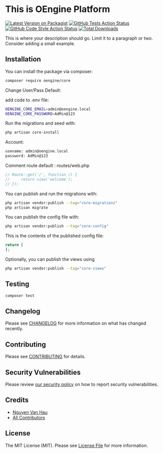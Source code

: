 # This is OEngine Platform

[![Latest Version on Packagist](https://img.shields.io/packagist/v/oengine/core.svg?style=flat-square)](https://packagist.org/packages/oengine/core)
[![GitHub Tests Action Status](https://img.shields.io/github/workflow/status/oengine/core/run-tests?label=tests)](https://github.com/oengine/core/actions?query=workflow%3Arun-tests+branch%3Amain)
[![GitHub Code Style Action Status](https://img.shields.io/github/workflow/status/oengine/core/Fix%20PHP%20code%20style%20issues?label=code%20style)](https://github.com/oengine/core/actions?query=workflow%3A"Fix+PHP+code+style+issues"+branch%3Amain)
[![Total Downloads](https://img.shields.io/packagist/dt/oengine/core.svg?style=flat-square)](https://packagist.org/packages/oengine/core)

This is where your description should go. Limit it to a paragraph or two. Consider adding a small example.


## Installation

You can install the package via composer:

```bash
composer require oengine/core
```

Change User/Pass Default:

add code to .env file:

```bash
OENGINE_CORE_EMAIL=admin@oengine.local
OENGINE_CORE_PASSWORD=AdMin@123
```

Run the migrations and seed with:

```bash
php artisan core-install
```

Account:
```bash
usename: admin@oengine.local
password: AdMin@123
```

Comment route default : routes/web.php

```php
// Route::get('/', function () {
//     return view('welcome');
// });
```


You can publish and run the migrations with:

```bash
php artisan vendor:publish --tag="core-migrations"
php artisan migrate
```

You can publish the config file with:

```bash
php artisan vendor:publish --tag="core-config"
```

This is the contents of the published config file:

```php
return [
];
```

Optionally, you can publish the views using

```bash
php artisan vendor:publish --tag="core-views"
```

## Testing

```bash
composer test
```

## Changelog

Please see [CHANGELOG](CHANGELOG.md) for more information on what has changed recently.

## Contributing

Please see [CONTRIBUTING](CONTRIBUTING.md) for details.

## Security Vulnerabilities

Please review [our security policy](../../security/policy) on how to report security vulnerabilities.

## Credits

- [Nguyen Van Hau](https://github.com/oengine)
- [All Contributors](../../contributors)

## License

The MIT License (MIT). Please see [License File](LICENSE) for more information.
